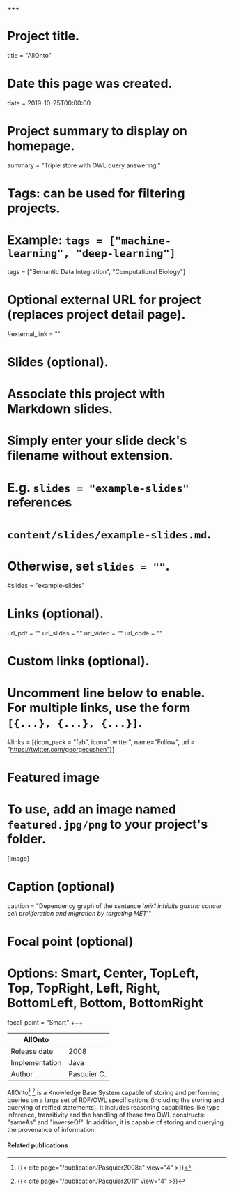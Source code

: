 +++
# Project title.
title = "AllOnto"

# Date this page was created.
date = 2019-10-25T00:00:00

# Project summary to display on homepage.
summary = "Triple store with OWL query answering."

# Tags: can be used for filtering projects.
# Example: `tags = ["machine-learning", "deep-learning"]`
tags = ["Semantic Data Integration", "Computational Biology"]

# Optional external URL for project (replaces project detail page).
#external_link = ""

# Slides (optional).
#   Associate this project with Markdown slides.
#   Simply enter your slide deck's filename without extension.
#   E.g. `slides = "example-slides"` references 
#   `content/slides/example-slides.md`.
#   Otherwise, set `slides = ""`.
#slides = "example-slides"

# Links (optional).
url_pdf = ""
url_slides = ""
url_video = ""
url_code = ""

# Custom links (optional).
#   Uncomment line below to enable. For multiple links, use the form `[{...}, {...}, {...}]`.
#links = [{icon_pack = "fab", icon="twitter", name="Follow", url = "https://twitter.com/georgecushen"}]

# Featured image
# To use, add an image named `featured.jpg/png` to your project's folder. 
[image]
  # Caption (optional)
  caption = "Dependency graph of the sentence '*mir1 inhibits gastric cancer cell proliferation and migration by targeting MET*'"
  
  # Focal point (optional)
  # Options: Smart, Center, TopLeft, Top, TopRight, Left, Right, BottomLeft, Bottom, BottomRight
  focal_point = "Smart"
+++

| AllOnto        |             |
| -------------- | ----------- |
| Release date   | 2008        |
| Implementation | Java        |
| Author         | Pasquier C. |



AllOnto[^Pasquier2008a] [^Pasquier2011] is a Knowledge Base System capable of storing and performing
queries on a large set of RDF/OWL specifications (including the storing
and querying of reified statements). It includes reasoning capabilities
like type inference, transitivity and the handling of these two OWL
constructs: "sameAs" and "inverseOf". In addition, it is capable of
storing and querying the provenance of information.

#### Related publications
[^Pasquier2008a]: {{< cite page="/publication/Pasquier2008a" view="4" >}}
[^Pasquier2011]: {{< cite page="/publication/Pasquier2011" view="4" >}}

